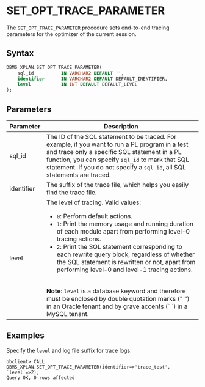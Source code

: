 # SET_OPT_TRACE_PARAMETER

The `SET_OPT_TRACE_PARAMETER` procedure sets end-to-end tracing parameters for the optimizer of the current session.

## Syntax

```sql
DBMS_XPLAN.SET_OPT_TRACE_PARAMETER(
    sql_id          IN VARCHAR2 DEFAULT '',
    identifier      IN VARCHAR2 DEFAULT DEFAULT_INENTIFIER,
    level           IN INT DEFAULT DEFAULT_LEVEL
);
```

## Parameters

| Parameter | Description |
| --- | --- |
| sql_id | The ID of the SQL statement to be traced. For example, if you want to run a PL program in a test and trace only a specific SQL statement in a PL function, you can specify `sql_id` to mark that SQL statement. If you do not specify a `sql_id`, all SQL statements are traced.  |
| identifier | The suffix of the trace file, which helps you easily find the trace file.  |
| level | The level of tracing. Valid values:<ul> <li>`0`: Perform default actions. </li> <li> `1`: Print the memory usage and running duration of each module apart from performing level-0 tracing actions. </li> <li>`2`: Print the SQL statement corresponding to each rewrite query block, regardless of whether the SQL statement is rewritten or not, apart from performing level-0 and level-1 tracing actions. </li></ul><br> **Note**: `level` is a database keyword and therefore must be enclosed by double quotation marks (" ") in an Oracle tenant and by grave accents (\` \`) in a MySQL tenant.  |

## Examples

Specify the `level` and log file suffix for trace logs.

```shell
obclient> CALL DBMS_XPLAN.SET_OPT_TRACE_PARAMETER(identifier=>'trace_test', `level`=>2);
Query OK, 0 rows affected
```
